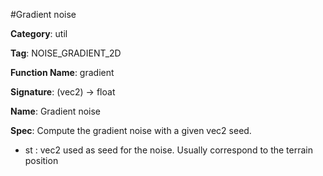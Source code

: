 #Gradient noise

**Category**: util

**Tag**: NOISE_GRADIENT_2D

**Function Name**: gradient

**Signature**: (vec2) -> float

**Name**: Gradient noise

**Spec**: Compute the gradient noise with a given vec2 seed.

- st : vec2 used as seed for the noise. Usually correspond to the terrain position



